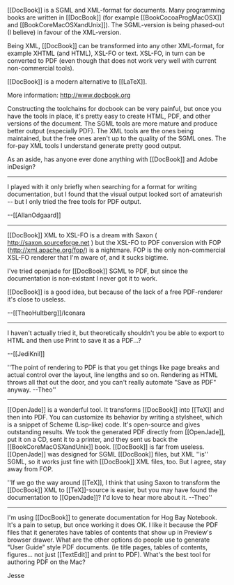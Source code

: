 [[DocBook]] is a SGML and XML-format for documents. Many programming books are written in [[DocBook]] (for example [[BookCocoaProgMacOSX]] and [[BookCoreMacOSXandUnix]]). The SGML-version is being phased-out (I believe) in favour of the XML-version.

Being XML, [[DocBook]] can be transformed into any other XML-format, for example XHTML (and HTML), XSL-FO or text. XSL-FO, in turn can be converted to PDF (even though that does not work very well with current non-commercial tools).

[[DocBook]] is a modern alternative to [[LaTeX]].

More information: http://www.docbook.org

Constructing the toolchains for docbook can be very painful, but once you have the tools in place, it's pretty easy to create HTML, PDF, and other versions of the document.  The SGML tools are more mature and produce better output (especially PDF).  The XML tools are the ones being maintained, but the free ones aren't up to the quality of the SGML ones.  The for-pay XML tools I understand generate pretty good output.

As an aside, has anyone ever done anything with [[DocBook]] and Adobe inDesign?

----

I played with it only briefly when searching for a format for writing documentation, but I found that the visual output looked sort of amateurish -- but I only tried the free tools for PDF output.

--[[AllanOdgaard]]

----

[[DocBook]] XML to XSL-FO is a dream with Saxon ( http://saxon.sourceforge.net ) but the XSL-FO to PDF conversion with FOP (http://xml.apache.org/fop/) is a nightmare. FOP is the only non-commercial XSL-FO renderer that I'm aware of, and it sucks bigtime.

I've tried openjade for [[DocBook]] SGML to PDF, but since the documentation is non-existant I never got it to work.

[[DocBook]] is a good idea, but because of the lack of a free PDF-renderer it's close to useless. 

--[[TheoHultberg]]/Iconara

----

I haven't actually tried it, but theoretically shouldn't you be able to export to HTML and then use Print to save it as a PDF...?

--[[JediKnil]]

''The point of rendering to PDF is that you get things like page breaks and actual control over the layout, line lengths and so on. Rendering as HTML throws all that out the door, and you can't really automate "Save as PDF" anyway. --Theo'' 

----

[[OpenJade]] is a wonderful tool. It transforms [[DocBook]] into [[TeX]] and then into PDF. You can customize its behavior by writing a stylsheet, which is a snippet of Scheme (Lisp-like) code. It's open-source and gives outstanding results. We took the generated PDF directly from [[OpenJade]], put it on a CD, sent it to a printer, and they sent us back the [[BookCoreMacOSXandUnix]] book. [[DocBook]] is far from useless. [[OpenJade]] was designed for SGML [[DocBook]] files, but XML ''is'' SGML, so it works just fine with [[DocBook]] XML files, too. But I agree, stay away from FOP.

''If we go the way around [[TeX]], I think that using Saxon to transform the [[DocBook]] XML to [[TeX]]-source is easier, but you may have found the documentation to [[OpenJade]]? I'd love to hear more about it. --Theo''

----

I'm using [[DocBook]] to generate documentation for Hog Bay Notebook. It's a pain to setup, but once working it does OK. I like it because the PDF files that it generates have tables of contents that show up in Preview's browser drawer. What are the other options do people use to generate "User Guide" style PDF documents. (ie title pages, tables of contents, figures... not just [[TextEdit]] and print to PDF). What's the best tool for authoring PDF on the Mac?

Jesse